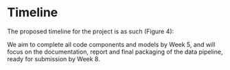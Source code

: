 # Timeline

The proposed timeline for the project is as such (Figure 4):

We aim to complete all code components and models by Week 5, and will focus on the documentation, report and final packaging of the data pipeline, ready for submission by Week 8.
